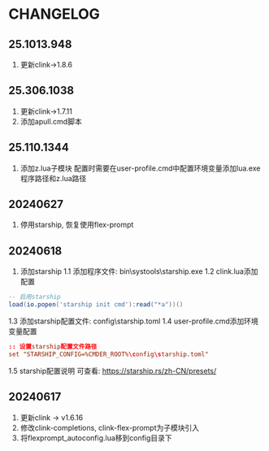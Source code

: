 # CHANGELOG

## 25.1013.948

1. 更新clink->1.8.6

## 25.306.1038

1. 更新clink->1.7.11
2. 添加apull.cmd脚本

## 25.110.1344

1. 添加z.lua子模块
  配置时需要在user-profile.cmd中配置环境变量添加lua.exe程序路径和z.lua路径

## 20240627

1. 停用starship, 恢复使用flex-prompt

## 20240618

1. 添加starship
1.1 添加程序文件: bin\systools\starship.exe
1.2 clink.lua添加配置
```lua
-- 启用starship
load(io.popen('starship init cmd'):read("*a"))()
```
1.3 添加starship配置文件: config\starship.toml
1.4 user-profile.cmd添加环境变量配置

```conf
:: 设置starship配置文件路径
set "STARSHIP_CONFIG=%CMDER_ROOT%\config\starship.toml"
```
1.5 starship配置说明 可查看: https://starship.rs/zh-CN/presets/

## 20240617

1. 更新clink -> v1.6.16
2. 修改clink-completions, clink-flex-prompt为子模块引入
3. 将flexprompt_autoconfig.lua移到config目录下
